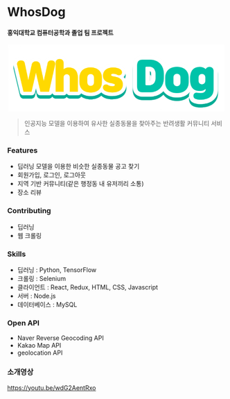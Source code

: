 # WhosDog

#### 홍익대학교 컴퓨터공학과 졸업 팀 프로젝트

<p align="center"><img width="500" alt="logo" src="/client/public/Images/whosdog_title.png"></p>

> 인공지능 모델을 이용하여 유사한 실종동물을 찾아주는 반려생활 커뮤니티 서비스

### Features
* 딥러닝 모델을 이용한 비슷한 실종동물 공고 찾기
* 회원가입, 로그인, 로그아웃
* 지역 기반 커뮤니티(같은 행정동 내 유저끼리 소통)
* 장소 리뷰

### Contributing
* 딥러닝
* 웹 크롤링

### Skills
* 딥러닝 : Python, TensorFlow
* 크롤링 : Selenium
* 클라이언트 : React, Redux, HTML, CSS, Javascript
* 서버 : Node.js
* 데이터베이스 : MySQL

### Open API
* Naver Reverse Geocoding API
* Kakao Map API
* geolocation API

### 소개영상
https://youtu.be/wdG2AentRxo
